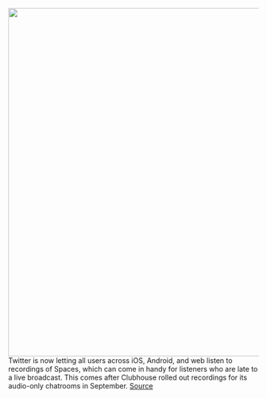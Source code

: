 <img src='https://cdn.vox-cdn.com/thumbor/tISFLMer9alZF3sBXvTtm8DoeRA=/0x0:2040x1360/1200x800/filters:focal(857x517:1183x843)/cdn.vox-cdn.com/uploads/chorus_image/image/70239540/acastro_170726_1777_0010.0.jpg' width='700px' /><br/>
Twitter is now letting all users across iOS, Android, and web listen to recordings of Spaces, which can come in handy for listeners who are late to a live broadcast. This comes after Clubhouse rolled out recordings for its audio-only chatrooms in September.
<a href='https://www.theverge.com/2021/12/7/22822078/twitter-spaces-recorded-ios-android-web'> Source <a/>